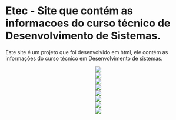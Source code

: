 # Etec  -  Site que contém as  informacoes do curso técnico de Desenvolvimento de Sistemas.
Este site é um projeto que foi desenvolvido em html, ele contém as informações do curso técnico em Desenvolvimento de sistemas.

<div align="center"> 
<img src="https://user-images.githubusercontent.com/74019865/148100864-310758de-03aa-4952-be96-bb34aeb793f3.png" width: 700px; /> <br>
<img src="https://user-images.githubusercontent.com/74019865/148101311-db56838f-dc00-49dd-8275-ee94ef61f8ea.png" width: 700px; /> <br>
<img src="https://user-images.githubusercontent.com/74019865/148101421-8ff79903-4ad7-4c37-918f-bde9effcec67.png" width: 700px; /> <br>
<img src="https://user-images.githubusercontent.com/74019865/148101513-0b8bf08a-d495-4090-9f49-fd129bb0ce3c.png" width: 700px; /> <br>
<img src="https://user-images.githubusercontent.com/74019865/148101603-d9413264-098d-4080-b894-7d22279cfc3a.png" width: 700px; /> <br>
<img src="https://user-images.githubusercontent.com/74019865/148101684-e51e42ce-3f8d-4006-923a-70179dfb3e99.png" width: 700px; /> <br>
<img src="https://user-images.githubusercontent.com/74019865/148101794-9599159f-15db-43f7-9af3-b215a928027e.png" width: 700px; /> <br>
<img src="https://user-images.githubusercontent.com/74019865/148101868-bfa46dbc-ec9b-4142-acd1-0c055b5436eb.png" width: 700px; /> 
</div>
